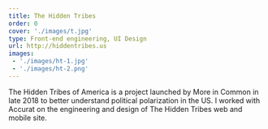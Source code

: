 ```yaml
---
title: The Hidden Tribes
order: 0
cover: './images/t.jpg'
type: Front-end engineering, UI Design
url: http://hiddentribes.us
images: 
 - './images/ht-1.jpg'
 - './images/ht-2.png'
---
```


The Hidden Tribes of America is a project launched by More in Common in late 2018 to better understand political polarization in the US.
I worked with Accurat on the engineering and design of The Hidden Tribes web and mobile site.